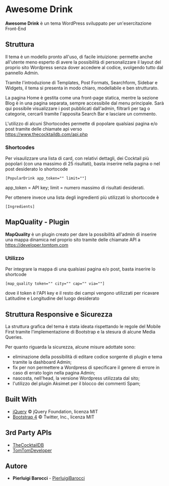 # Awesome Drink

**Awesome Drink** è un tema WordPress sviluppato per un'esercitazione Front-End


## Struttura

Il tema è un modello pronto all'uso, di facile intuizione: permette anche all'utente meno esperto di avere la possibilità di personalizzare il layout del proprio sito Wordpress senza dover accedere al codice, svolgendo tutto dal pannello Admin.

Tramite l'introduzione di Templates, Post Formats, Searchform, Sidebar e Widgets, il tema si presenta in modo chiaro, modellabile e ben strutturato.

La pagina Home è gestita come una front-page statica, mentre la sezione Blog è in una pagina separata, sempre accessibile dal menu principale. 
Sarà qui possibile visualizzare i post pubblicati dall'admin, filtrarli per tag o categorie, cercarli tramite l'apposita Search Bar e lasciare un commento.

L'utilizzo di alcuni Shortocodes permette di popolare qualsiasi pagina e/o post tramite delle chiamate api verso https://www.thecocktaildb.com/api.php 

### Shortcodes

Per visaulizzare una lista di card, con relativi dettagli, dei Cocktail più popolari (con una massimo di 25 risultati), basta inserire nella pagina o nel post desiderato lo shortocode

```
[PopularDrink app_token="" limit=""]
```

app_token = API key; limit = numero massimo di risultati desiderati.

Per ottenere invece una lista degli ingredienti più utilizzati lo shortocode è 

```
[Ingredients]
```


## MapQuality - Plugin

**MapQuality** è un plugin creato per dare la possibilità all'admin di inserire una mappa dinamica nel proprio sito tramite delle chiamate API a https://developer.tomtom.com

### Utilizzo

Per integrare la mappa di una qualsiasi pagina e/o post, basta inserire lo shortcode

```
[map_quality token="" city="" cap="" via=""]
```

dove il token è l'API key e il resto dei campi vengono utilizzati per ricavare Latitudine e Longitudine del luogo desiderato


## Struttura Responsive e Sicurezza

La struttura grafica del tema è stata ideata rispettando le regole del Mobile First tramite l'implementazione di Bootstrap e la stesura di alcune Media Queries.

Per quanto riguarda la sicurezza, alcune misure adottate sono:

* eliminazione della possibilità di editare codice sorgente di plugin e tema tramite la dashboard Admin; 
* fix per non permettere a Wordpress di specificare il genere di errore in caso di errato login nella pagina Admin; 
* nascosta, nell'head, la versione Wordpress utilizzata dal sito; 
* l'utilizzo del plugin Aksimet per il blocco dei commenti Spam; 
 

## Built With

* [jQuery](https://jquery.com/) © jQuery Foundation, licenza MIT
* [Bootstrap 4](https://getbootstrap.com/) © Twitter, Inc., licenza MIT


## 3rd Party APIs

* [TheCocktailDB](https://www.thecocktaildb.com/api.php)
* [TomTomDeveloper](https://developer.tomtom.com)



## Autore

* **Pierluigi Barocci** - [PierluigiBarocci](https://github.com/PierluigiBarocci)



